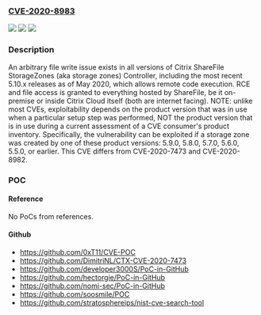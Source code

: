### [CVE-2020-8983](https://cve.mitre.org/cgi-bin/cvename.cgi?name=CVE-2020-8983)
![](https://img.shields.io/static/v1?label=Product&message=n%2Fa&color=blue)
![](https://img.shields.io/static/v1?label=Version&message=n%2Fa&color=blue)
![](https://img.shields.io/static/v1?label=Vulnerability&message=n%2Fa&color=brighgreen)

### Description

An arbitrary file write issue exists in all versions of Citrix ShareFile StorageZones (aka storage zones) Controller, including the most recent 5.10.x releases as of May 2020, which allows remote code execution. RCE and file access is granted to everything hosted by ShareFile, be it on-premise or inside Citrix Cloud itself (both are internet facing). NOTE: unlike most CVEs, exploitability depends on the product version that was in use when a particular setup step was performed, NOT the product version that is in use during a current assessment of a CVE consumer's product inventory. Specifically, the vulnerability can be exploited if a storage zone was created by one of these product versions: 5.9.0, 5.8.0, 5.7.0, 5.6.0, 5.5.0, or earlier. This CVE differs from CVE-2020-7473 and CVE-2020-8982.

### POC

#### Reference
No PoCs from references.

#### Github
- https://github.com/0xT11/CVE-POC
- https://github.com/DimitriNL/CTX-CVE-2020-7473
- https://github.com/developer3000S/PoC-in-GitHub
- https://github.com/hectorgie/PoC-in-GitHub
- https://github.com/nomi-sec/PoC-in-GitHub
- https://github.com/soosmile/POC
- https://github.com/stratosphereips/nist-cve-search-tool

